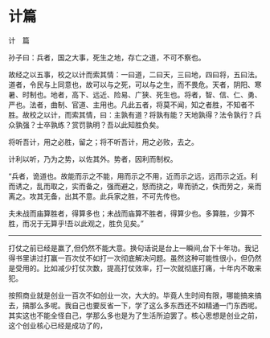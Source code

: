 # 计篇

计　篇

孙子曰：兵者，国之大事，死生之地，存亡之道，不可不察也。

故经之以五事，校之以计而索其情：一曰道，二曰天，三曰地，四曰将，五曰法。道者，令民与上同意也，故可以与之死，可以与之生，而不畏危。天者，阴阳、寒暑、时制也。地者，高下、远近、险易、广狭、死生也。将者，智、信、仁、勇、严也。法者，曲制、官道、主用也。凡此五者，将莫不闻，知之者胜，不知者不胜。故校之以计，而索其情，曰：主孰有道？将孰有能？天地孰得？法令孰行？兵众孰强？士卒孰练？赏罚孰明？吾以此知胜负矣。

将听吾计，用之必胜，留之；将不听吾计，用之必败，去之。

计利以听，乃为之势，以佐其外。势者，因利而制权。

“兵者，诡道也。故能而示之不能，用而示之不用，近而示之远，远而示之近。利而诱之，乱而取之，实而备之，强而避之，怒而挠之，卑而骄之，佚而劳之，亲而离之。攻其无备，出其不意。此兵家之胜，不可先传也。

夫未战而庙算胜者，得算多也；未战而庙算不胜者，得算少也。多算胜，少算不胜，而况于无算乎!吾以此观之，胜负见矣。”

---

打仗之前已经是赢了,但仍然不能大意。换句话说是台上一瞬间,台下十年功。我记得书里讲过打赢一百次仗不如打一次彻底解决问题。虽然这种可能性很小，但仍然是受用的。比如减少打仗次数，提高打仗效率，打一次就彻底打痛，十年内不敢来犯。

按照商业就是创业一百次不如创业一次，大大的。毕竟人生时间有限，哪能搞来搞去，搞那么多呢。我自己也要反省一下，学了这么多东西还不如精通一门东西呢。其实这也不能全怪自己，学那么多也是为了生活所迫罢了。核心思想是创业之前，这个创业核心已经是成功了的，

